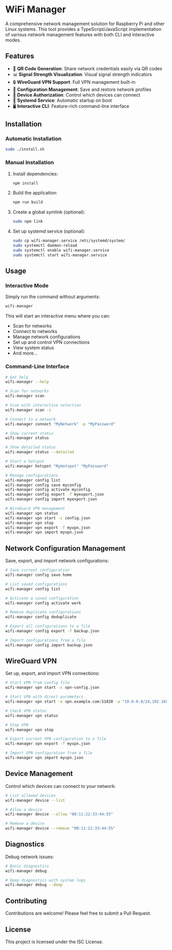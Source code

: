 # WiFi Manager

A comprehensive network management solution for Raspberry Pi and other Linux systems. This tool provides a TypeScript/JavaScript implementation of various network management features with both CLI and interactive modes.

## Features

- 📱 **QR Code Generation**: Share network credentials easily via QR codes
- 📊 **Signal Strength Visualization**: Visual signal strength indicators
- 🔒 **WireGuard VPN Support**: Full VPN management built-in
- 💾 **Configuration Management**: Save and restore network profiles
- 🔐 **Device Authorization**: Control which devices can connect
- 🚀 **Systemd Service**: Automatic startup on boot
- 🖥️ **Interactive CLI**: Feature-rich command-line interface

## Installation

### Automatic Installation

```bash
sudo ./install.sh
```

### Manual Installation

1. Install dependencies:
   ```bash
   npm install
   ```

2. Build the application:
   ```bash
   npm run build
   ```

3. Create a global symlink (optional):
   ```bash
   sudo npm link
   ```

4. Set up systemd service (optional):
   ```bash
   sudo cp wifi-manager.service /etc/systemd/system/
   sudo systemctl daemon-reload
   sudo systemctl enable wifi-manager.service
   sudo systemctl start wifi-manager.service
   ```

## Usage

### Interactive Mode

Simply run the command without arguments:

```bash
wifi-manager
```

This will start an interactive menu where you can:
- Scan for networks
- Connect to networks
- Manage network configurations
- Set up and control VPN connections
- View system status
- And more...

### Command-Line Interface

```bash
# Get help
wifi-manager --help

# Scan for networks
wifi-manager scan

# Scan with interactive selection
wifi-manager scan -i

# Connect to a network
wifi-manager connect "MyNetwork" -p "MyPassword"

# Show current status
wifi-manager status

# Show detailed status
wifi-manager status --detailed

# Start a hotspot
wifi-manager hotspot "MyHotspot" "MyPassword"

# Manage configurations
wifi-manager config list
wifi-manager config save myconfig
wifi-manager config activate myconfig
wifi-manager config export -f myexport.json
wifi-manager config import myexport.json

# WireGuard VPN management
wifi-manager vpn status
wifi-manager vpn start -c config.json
wifi-manager vpn stop
wifi-manager vpn export -f myvpn.json
wifi-manager vpn import myvpn.json
```

## Network Configuration Management

Save, export, and import network configurations:

```bash
# Save current configuration
wifi-manager config save home

# List saved configurations
wifi-manager config list

# Activate a saved configuration
wifi-manager config activate work

# Remove duplicate configurations
wifi-manager config deduplicate

# Export all configurations to a file
wifi-manager config export -f backup.json

# Import configurations from a file
wifi-manager config import backup.json
```

## WireGuard VPN

Set up, export, and import VPN connections:

```bash
# Start VPN from config file
wifi-manager vpn start -c vpn-config.json

# Start VPN with direct parameters
wifi-manager vpn start -e vpn.example.com:51820 -a "10.0.0.0/24,192.168.0.0/24" -d 1.1.1.1

# Check VPN status
wifi-manager vpn status

# Stop VPN
wifi-manager vpn stop

# Export current VPN configuration to a file
wifi-manager vpn export -f myvpn.json

# Import VPN configuration from a file
wifi-manager vpn import myvpn.json
```

## Device Management

Control which devices can connect to your network:

```bash
# List allowed devices
wifi-manager device --list

# Allow a device
wifi-manager device --allow "00:11:22:33:44:55"

# Remove a device
wifi-manager device --remove "00:11:22:33:44:55"
```

## Diagnostics

Debug network issues:

```bash
# Basic diagnostics
wifi-manager debug

# Deep diagnostics with system logs
wifi-manager debug --deep
```

## Contributing

Contributions are welcome! Please feel free to submit a Pull Request.

## License

This project is licensed under the ISC License.
